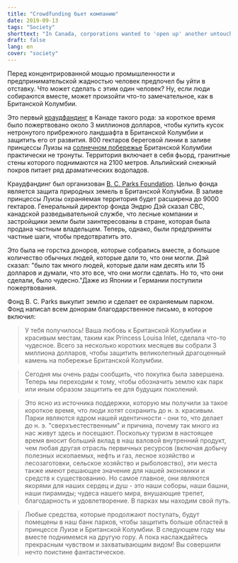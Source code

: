 ```yaml
---
title: "Crowdfunding бьет компанию"
date: 2019-09-13
tags: "Society"
shorttext: "In Canada, corporations wanted to 'open up' another untouched landscape. A collection of money has successfully prevented this."
draft: false
lang: en
cover: "society"
---
```


Перед концентрированной мощью промышленности и предпринимательской жадностью человек предпочел бы уйти в отставку. Что может сделать с этим один человек? Ну, если люди собираются вместе, может произойти что-то замечательное, как в Британской Колумбии.

Это первый [краудфандинг](https://bcparksfoundation.ca/projects/enhance/princess-louisa-inlet/ "Princess Louisa Inlet") в Канаде такого рода: за короткое время было пожертвовано около 3 миллионов долларов, чтобы купить кусок нетронутого прибрежного ландшафта в Британской Колумбии и защитить его от развития. 800 гектаров береговой линии в заливе принцессы Луизы на [солнечном побережье](https://sunshinecoastcanada.com/ "Sunshine Coast") Британской Колумбии практически не тронуты. Территория включает в себя фьорд, гранитные стены которого поднимаются на 2100 метров. Альпийский снежный покров питает ряд драматических водопадов.

Краудфандинг был организован [B. C. Parks Foundation](https://bcparksfoundation.ca/ "BC Parks Foundation"). Целью фонда является защита природных земель в Британской Колумбии. В заливе принцессы Луизы охраняемая территория будет расширена до 9000 гектаров. Генеральный директор фонда Эндрю Дэй сказал CBC, канадской разведывательной службе, что лесные компании и застройщики земли были заинтересованы в стране, которая была продана частным владельцем. Теперь, однако, были предприняты частные шаги, чтобы предотвратить это.

Это была не горстка доноров, которые собрались вместе, а большое количество обычных людей, которые дали то, что они могли. Дэй сказал: "было так много людей, которые дали нам десять или 15 долларов и думали, что это все, что они могли сделать. Но то, что они сделали, было чудесно."Даже из Японии и Германии поступили пожертвования.

Фонд B. C. Parks выкупит землю и сделает ее охраняемым парком. Фонд написал всем донорам благодарственное письмо, в которое включил:
 
> У тебя получилось! Ваша любовь к Британской Колумбии и красивым местам, таким как Princess Louisa Inlet, сделала что-то чудесное. Всего за несколько коротких месяцев вы собрали 3 миллиона долларов, чтобы защитить великолепный драгоценный камень на побережье Британской Колумбии.

> Сегодня мы очень рады сообщить, что покупка была завершена. Теперь мы переходим к тому, чтобы обозначить землю как парк или иным образом защитить ее для будущих поколений.  

> Это ясно из источника поддержки, которую мы получили за такое короткое время, что люди хотят сохранить до н. э. красивым. Парки являются ядром нашей идентичности - они то, что делает до н. э. "сверхъестественным" и причина, почему так много из нас живут здесь и посещают. Поскольку туризм в настоящее время вносит больший вклад в наш валовой внутренний продукт, чем любая другая отрасль первичных ресурсов (включая добычу полезных ископаемых, нефть и газ, лесное хозяйство и лесозаготовки, сельское хозяйство и рыболовство), эти места также имеют решающее значение для нашей экономики и средств к существованию. Но самое главное, они являются якорями для наших сердец и душ - это наши соборы, наши башни, наши пирамиды; чудеса нашего мира, внушающие трепет, благодарность и удовлетворение. В парках мы находим свой путь.

> Любые средства, которые продолжают поступать, будут помещены в наш банк парков, чтобы защитить больше областей в принцессе Луизе и Британской Колумбии. В следующем году мы вместе поднимемся на другую гору. А пока наслаждайтесь прекрасным чувством и захватывающим видом! Вы совершили нечто поистине фантастическое.
